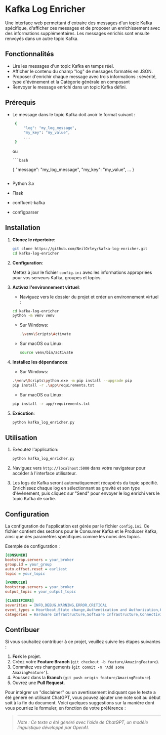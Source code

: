 # Kafka Log Enricher

Une interface web permettant d'extraire des messages d'un topic Kafka spécifique, d'afficher ces messages et de proposer un enrichissement avec des informations supplémentaires. Les messages enrichis sont ensuite renvoyés dans un autre topic Kafka.

## Fonctionnalités

- Lire les messages d'un topic Kafka en temps réel.
- Afficher le contenu du champ "log" de messages formatés en JSON.
- Proposer d'enrichir chaque message avec trois informations : sévérité, type d'événement et la Catégorie générale en composant
- Renvoyer le message enrichi dans un topic Kafka défini.

## Prérequis
- Le message dans le topic Kafka doit avoir le format suivant :

   ```bash
    {
        "log": "my_log_message",
        "my_key": "my_value",
        ...
    }
   ```

   ou

      ```bash
    {
        "message": "my_log_message",
        "my_key": "my_value",
        ...
    }
   ```

- Python 3.x
- Flask
- confluent-kafka
- configparser

## Installation

1. **Clonez le répertoire**:

   ```bash
   git clone https://github.com/NeilOrley/kafka-log-enricher.git
   cd kafka-log-enricher
   ```

2. **Configuration**:

   Mettez à jour le fichier `config.ini` avec les informations appropriées pour vos serveurs Kafka, groupes et topics.

3. **Activez l'environnement virtuel**:

   - Naviguez vers le dossier du projet et créer un environnement virtuel :
    ```bash
    cd kafka-log-enricher
    python -m venv venv
    ```

   - Sur Windows:
     ```bash
     .\venv\Scripts\Activate
     ```

   - Sur macOS ou Linux:
     ```bash
     source venv/bin/activate
     ```

4. **Installez les dépendances**:

   - Sur Windows:
   ```bash
   .\venv\Scripts\python.exe -m pip install --upgrade pip
   pip install -r .\app\requirements.txt
   ```

   - Sur macOS ou Linux:
   ```bash
   pip install -r app/requirements.txt
   ```

5. **Exécution**:

   ```bash
   python kafka_log_enricher.py
   ```

## Utilisation

1. Exécutez l'application:

   ```bash
   python kafka_log_enricher.py
   ```

2. Naviguez vers `http://localhost:5000` dans votre navigateur pour accéder à l'interface utilisateur.

3. Les logs de Kafka seront automatiquement récupérés du topic spécifié. Enrichissez chaque log en sélectionnant sa gravité et son type d'événement, puis cliquez sur "Send" pour envoyer le log enrichi vers le topic Kafka de sortie.


## Configuration

La configuration de l'application est gérée par le fichier `config.ini`. Ce fichier contient des sections pour le Consumer Kafka et le Producer Kafka, ainsi que des paramètres spécifiques comme les noms des topics.

Exemple de configuration :

```ini
[CONSUMER]
bootstrap.servers = your_broker
group.id = your_group
auto.offset.reset = earliest
topic = your_topic

[PRODUCER]
bootstrap.servers = your_broker
output_topic = your_output_topic

[CLASSIFIERS]
severities = INFO,DEBUG,WARNING,ERROR,CRITICAL
event_types = Heartbeat,State change,Authentication and Authorization,Operations on files and apps,Network Communication,Security and Anomalies,Performance and Resources,User Interactions,Useless
categories = Hardware Infrastructure,Software Infrastructure,Connectivity and Security,Datas,Application & Middleware,Monitoring & Logging,Automation & CI/CD,Uncategorized
```

## Contribuer

Si vous souhaitez contribuer à ce projet, veuillez suivre les étapes suivantes :

1. **Fork** le projet.
2. Créez votre **Feature Branch** (`git checkout -b feature/AmazingFeature`).
3. Commitez vos changements (`git commit -m 'Add some AmazingFeature'`).
4. Poussez dans la **Branch** (`git push origin feature/AmazingFeature`).
5. Ouvrez une **Pull Request**.


Pour intégrer un "disclaimer" ou un avertissement indiquant que le texte a été généré en utilisant ChatGPT, vous pouvez ajouter une note soit au début soit à la fin du document. Voici quelques suggestions sur la manière dont vous pourriez le formuler, en fonction de votre préférence :


> ---
>
> _Note : Ce texte a été généré avec l'aide de ChatGPT, un modèle linguistique développé par OpenAI._
